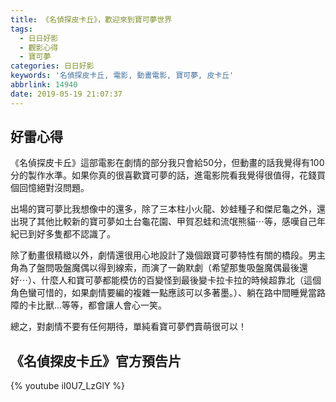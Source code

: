 ```yaml
---
title: 《名偵探皮卡丘》，歡迎來到寶可夢世界
tags:
  - 日日好影
  - 觀影心得
  - 寶可夢
categories: 日日好影
keywords: '名偵探皮卡丘, 電影, 動畫電影, 寶可夢, 皮卡丘'
abbrlink: 14940
date: 2019-05-19 21:07:37
---
```

## 好雷心得
《名偵探皮卡丘》這部電影在劇情的部分我只會給50分，但動畫的話我覺得有100分的製作水準。如果你真的很喜歡寶可夢的話，進電影院看我覺得很值得，花錢買個回憶絕對沒問題。

出場的寶可夢比我想像中的還多，除了三本柱小火龍、妙蛙種子和傑尼龜之外，還出現了其他比較新的寶可夢如土台龜花園、甲賀忍蛙和流氓熊貓⋯等，感嘆自己年紀已到好多隻都不認識了。

<!--more-->

除了動畫很精緻以外，劇情還很用心地設計了幾個跟寶可夢特性有關的橋段。男主角為了盤問吸盤魔偶以得到線索，而演了一齣默劇（希望那隻吸盤魔偶最後還好⋯）、什麼人和寶可夢都能模仿的百變怪到最後變卡拉卡拉的時候超靠北（這個角色蠻可惜的，如果劇情要編的複雜一點應該可以多著墨。）、躺在路中間睡覺當路障的卡比獸...等等，都會讓人會心一笑。

總之，對劇情不要有任何期待，單純看寶可夢們賣萌很可以！

## 《名偵探皮卡丘》官方預告片
{% youtube iI0U7_LzGlY %}